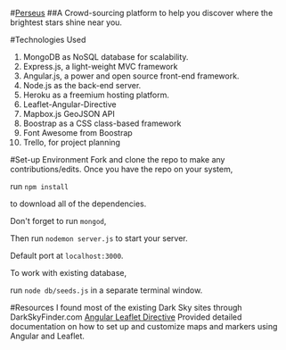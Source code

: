 #[Perseus](https://gaze-perseus.herokuapp.com/)
##A Crowd-sourcing platform to help you discover where the brightest stars shine near you.

#Technologies Used
1. MongoDB as NoSQL database for scalability.
2. Express.js, a light-weight MVC framework
3. Angular.js, a power and open source front-end framework.
4. Node.js as the back-end server.
5. Heroku as a freemium hosting platform.
6. Leaflet-Angular-Directive
7. Mapbox.js GeoJSON API
8. Boostrap as a CSS class-based framework
9. Font Awesome from Boostrap
10. Trello, for project planning

#Set-up Environment
Fork and clone the repo to make any contributions/edits. Once you have the repo on your system,

run ```npm install```

to download all of the dependencies.

Don't forget to run ```mongod```,


Then run ```nodemon server.js``` to start your server.

Default port at ```localhost:3000```.

To work with existing database,

run ```node db/seeds.js``` in a separate terminal window.

#Resources
I found most of the existing Dark Sky sites through DarkSkyFinder.com
[Angular Leaflet Directive](http://tombatossals.github.io/angular-leaflet-directive) Provided detailed documentation on how to set up and customize maps and markers using Angular and Leaflet.
